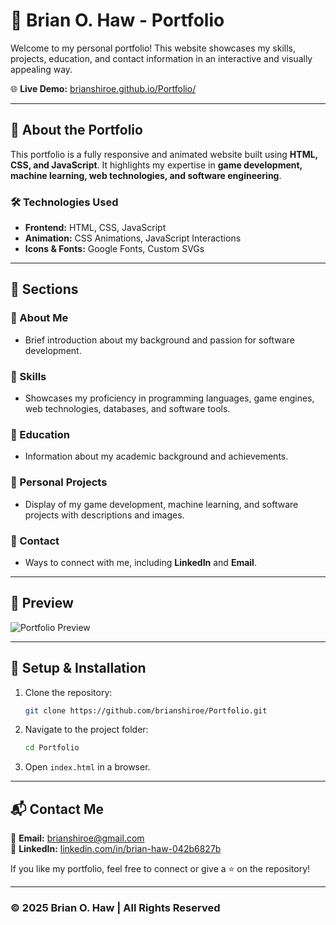 # 📌 Brian O. Haw - Portfolio

Welcome to my personal portfolio! This website showcases my skills, projects, education, and contact information in an interactive and visually appealing way.

🌐 **Live Demo:** [brianshiroe.github.io/Portfolio/](brianshiroe.github.io)

---

## 📖 About the Portfolio
This portfolio is a fully responsive and animated website built using **HTML, CSS, and JavaScript**. It highlights my expertise in **game development, machine learning, web technologies, and software engineering**.

### 🛠️ Technologies Used
- **Frontend:** HTML, CSS, JavaScript
- **Animation:** CSS Animations, JavaScript Interactions
- **Icons & Fonts:** Google Fonts, Custom SVGs

---

## 📂 Sections
### 🔹 About Me
- Brief introduction about my background and passion for software development.

### 🔹 Skills
- Showcases my proficiency in programming languages, game engines, web technologies, databases, and software tools.

### 🔹 Education
- Information about my academic background and achievements.

### 🔹 Personal Projects
- Display of my game development, machine learning, and software projects with descriptions and images.

### 🔹 Contact
- Ways to connect with me, including **LinkedIn** and **Email**.

---

## 📸 Preview
![Portfolio Preview](image/preview.png)

---

## 🚀 Setup & Installation
1. Clone the repository:
   ```bash
   git clone https://github.com/brianshiroe/Portfolio.git
   ```
2. Navigate to the project folder:
   ```bash
   cd Portfolio
   ```
3. Open `index.html` in a browser.

---

## 📬 Contact Me
📩 **Email:** [brianshiroe@gmail.com](mailto:brianshiroe@gmail.com)  
🔗 **LinkedIn:** [linkedin.com/in/brian-haw-042b6827b](https://www.linkedin.com/in/brian-haw-042b6827b/)

If you like my portfolio, feel free to connect or give a ⭐ on the repository!

---

### © 2025 Brian O. Haw | All Rights Reserved